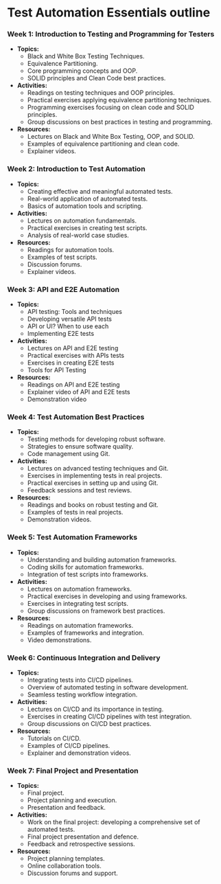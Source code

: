 # Test Automation Essentials outline

### Week 1: Introduction to Testing and Programming for Testers

- **Topics:**
  - Black and White Box Testing Techniques.
  - Equivalence Partitioning.
  - Core programming concepts and OOP.
  - SOLID principles and Clean Code best practices.
- **Activities:**
  - Readings on testing techniques and OOP principles.
  - Practical exercises applying equivalence partitioning techniques.
  - Programming exercises focusing on clean code and SOLID principles.
  - Group discussions on best practices in testing and programming.
- **Resources:**
  - Lectures on Black and White Box Testing, OOP, and SOLID.
  - Examples of equivalence partitioning and clean code.
  - Explainer videos.

### Week 2: Introduction to Test Automation

- **Topics:**
  - Creating effective and meaningful automated tests.
  - Real-world application of automated tests.
  - Basics of automation tools and scripting.
- **Activities:**
  - Lectures on automation fundamentals.
  - Practical exercises in creating test scripts.
  - Analysis of real-world case studies.
- **Resources:**
  - Readings for automation tools.
  - Examples of test scripts.
  - Discussion forums.
  - Explainer videos.

### Week 3: API and E2E Automation

- **Topics:**
  - API testing: Tools and techniques
  - Developing versatile API tests
  - API or UI? When to use each
  - Implementing E2E tests
- **Activities:**
  - Lectures on API and E2E testing
  - Practical exercises with APIs tests
  - Exercises in creating E2E tests
  - Tools for API Testing
- **Resources:**
  - Readings on API and E2E testing
  - Explainer video of API and E2E tests
  - Demonstration video

### Week 4: Test Automation Best Practices

- **Topics:**
  - Testing methods for developing robust software.
  - Strategies to ensure software quality.
  - Code management using Git.
- **Activities:**
  - Lectures on advanced testing techniques and Git.
  - Exercises in implementing tests in real projects.
  - Practical exercises in setting up and using Git.
  - Feedback sessions and test reviews.
- **Resources:**
  - Readings and books on robust testing and Git.
  - Examples of tests in real projects.
  - Demonstration videos.

### Week 5: Test Automation Frameworks

- **Topics:**
  - Understanding and building automation frameworks.
  - Coding skills for automation frameworks.
  - Integration of test scripts into frameworks.
- **Activities:**
  - Lectures on automation frameworks.
  - Practical exercises in developing and using frameworks.
  - Exercises in integrating test scripts.
  - Group discussions on framework best practices.
- **Resources:**
  - Readings on automation frameworks.
  - Examples of frameworks and integration.
  - Video demonstrations.

### Week 6: Continuous Integration and Delivery

- **Topics:**
  - Integrating tests into CI/CD pipelines.
  - Overview of automated testing in software development.
  - Seamless testing workflow integration.
- **Activities:**
  - Lectures on CI/CD and its importance in testing.
  - Exercises in creating CI/CD pipelines with test integration.
  - Group discussions on CI/CD best practices.
- **Resources:**
  - Tutorials on CI/CD.
  - Examples of CI/CD pipelines.
  - Explainer and demonstration videos.

### Week 7: Final Project and Presentation

- **Topics:**
  - Final project.
  - Project planning and execution.
  - Presentation and feedback.
- **Activities:**
  - Work on the final project: developing a comprehensive set of automated tests.
  - Final project presentation and defence.
  - Feedback and retrospective sessions.
- **Resources:**
  - Project planning templates.
  - Online collaboration tools.
  - Discussion forums and support.
